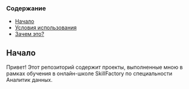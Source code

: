 ### Содержание<a class="anchor" id="contents"></a>
* [Начало](#ch_1)
* [Условия использования](#ch_2)
* [Зачем это?](#ch_3)

## Начало<a class="anchor" id="ch_1"></a>
Привет! Этот репозиторий содержит проекты, выполненные мною в рамках обучения в онлайн-школе SkillFactory по специальности Аналитик данных.
